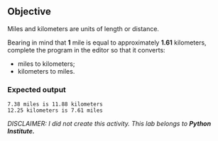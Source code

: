 ## Objective
Miles and kilometers are units of length or distance.

Bearing in mind that **1** mile is equal to approximately **1.61** kilometers, complete the program in the editor so that it converts:

* miles to kilometers;
* kilometers to miles.

### **Expected output**
```
7.38 miles is 11.88 kilometers
12.25 kilometers is 7.61 miles
```
*DISCLAIMER: I did not create this activity. This lab belongs to **Python Institute.***
